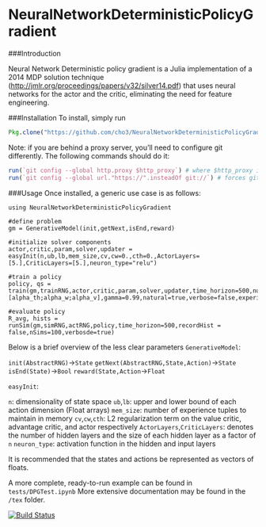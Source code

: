 # NeuralNetworkDeterministicPolicyGradient

###Introduction

Neural Network Deterministic policy gradient is a Julia implementation of a 2014 MDP solution technique (http://jmlr.org/proceedings/papers/v32/silver14.pdf) that uses neural networks for the actor and the critic, eliminating the need for feature engineering.

###Installation
To install, simply run
```julia
Pkg.clone("https://github.com/cho3/NeuralNetworkDeterministicPolicyGradient.jl.git")
```
Note: if you are behind a proxy server, you’ll need to configure git differently. The following commands should do it:
```julia
run(`git config --global http.proxy $http_proxy`) # where $http_proxy is your proxy server
run(`git config --global url."https://".insteadOf git://`) # forces git to use https
```

###Usage
Once installed, a generic use case is as follows:
```
using NeuralNetworkDeterministicPolicyGradient

#define problem
gm = GenerativeModel(init,getNext,isEnd,reward)

#initialize solver components
actor,critic,param,solver,updater = easyInit(n,ub,lb,mem_size,cv,cw=0.,cth=0.,ActorLayers=[5.],CriticLayers=[5.],neuron_type="relu")

#train a policy
policy, qs = train(gm,trainRNG,actor,critic,param,solver,updater,time_horizon=500,num_episodes=10,eps=0.5,alpha=[alpha_th;alpha_w;alpha_v],gamma=0.99,natural=true,verbose=false,experience_replay=false)

#evaluate policy
R_avg, hists = runSim(gm,simRNG,actRNG,policy,time_horizon=500,recordHist = false,nSims=100,verbosde=true)
```

Below is a brief overview of the less clear parameters
```GenerativeModel```:

```init(AbstractRNG)```->```State```
```getNext(AbstractRNG,State,Action)```->```State```
```isEnd(State)```->```Bool```
```reward(State,Action```->```Float```

```easyInit```:

```n```: dimensionality of state space
```ub```,```lb```: upper and lower bound of each action dimension (Float arrays)
```mem_size```: number of experience tuples to maintain in memory
```cv```,```cw```,```cth```: L2 regularization term on the value critic, advantage critic, and actor respectively
```ActorLayers```,```CriticLayers```: denotes the number of hidden layers and the size of each hidden layer as a factor of ```n```
```neuron_type```: activation function in the hidden and input layers

It is recommended that the states and actions be represented as vectors of floats.

A more complete, ready-to-run example can be found in ```tests/DPGTest.ipynb```
More extensive documentation may be found in the ```/tex``` folder.

[![Build Status](https://travis-ci.org/cho3/NeuralNetworkDeterministicPolicyGradient.jl.svg?branch=master)](https://travis-ci.org/cho3/NeuralNetworkDeterministicPolicyGradient.jl)
